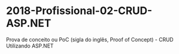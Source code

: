 # 2018-Profissional-02-CRUD-ASP.NET

Prova de conceito ou PoC (sigla do inglês, Proof of Concept) - CRUD Utilizando ASP.NET
